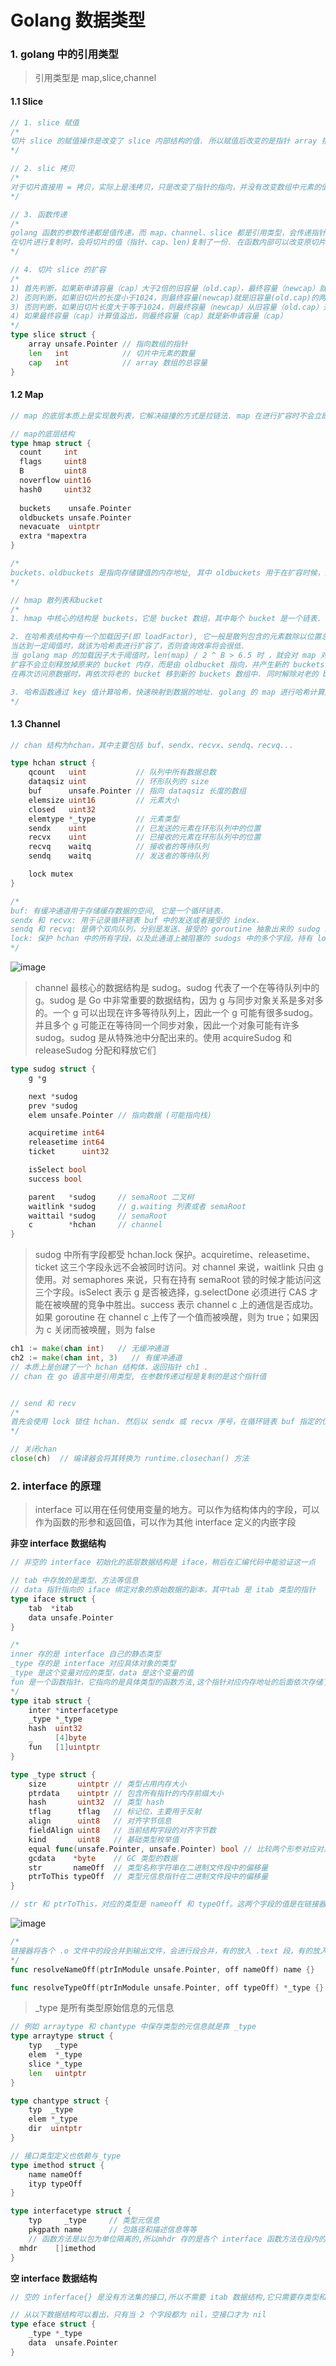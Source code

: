 # Golang 数据类型

### 1. golang 中的引用类型
> 引用类型是 map,slice,channel

#### 1.1 Slice
```go
// 1. slice 赋值 
/*
切片 slice 的赋值操作是改变了 slice 内部结构的值. 所以赋值后改变的是指针 array 指向的地址、len 和 cap 值. 赋值操作的左、右俩个切片的 array 指向的是同一个数组，所以它们的数组中元素的值也会一起发生改变
*/

// 2. slic 拷贝
/*
对于切片直接用 = 拷贝，实际上是浅拷贝，只是改变了指针的指向，并没有改变数组中元素的值. 对于深度拷贝的需求，可以借助 copy 内置函数完成
*/

// 3. 函数传递
/*
golang 函数的参数传递都是值传递，而 map、channel、slice 都是引用类型，会传递指针值. 但是，切片的结构及扩容机制特殊
在切片进行复制时，会将切片的值（指针、cap、len)复制了一份. 在函数内部可以改变原切片的值.
*/

// 4. 切片 slice 的扩容
/*
1) 首先判断，如果新申请容量（cap）大于2倍的旧容量（old.cap），最终容量（newcap）就是新申请的容量（cap）
2) 否则判断，如果旧切片的长度小于1024，则最终容量(newcap)就是旧容量(old.cap)的两倍，即（newcap=2cap）
3) 否则判断，如果旧切片长度大于等于1024，则最终容量（newcap）从旧容量（old.cap）开始循环增加原来的 1/4，即（newcap=old.cap,for {newcap += newcap/4}）直到最终容量（newcap）大于等于新申请的容量(cap)，即（newcap >= cap）
4) 如果最终容量（cap）计算值溢出，则最终容量（cap）就是新申请容量（cap）
*/
type slice struct {
    array unsafe.Pointer // 指向数组的指针
    len   int            // 切片中元素的数量
    cap   int            // array 数组的总容量
}
```

#### 1.2 Map
```go
// map 的底层本质上是实现散列表，它解决碰撞的方式是拉链法. map 在进行扩容时不会立即替换原内存，而是慢慢的通过 GC 方式释放

// map的底层结构
type hmap struct {
  count     int 
  flags     uint8
  B         uint8 
  noverflow uint16 
  hash0     uint32 
​
  buckets    unsafe.Pointer
  oldbuckets unsafe.Pointer 
  nevacuate  uintptr        
  extra *mapextra
}

/*
buckets、oldbuckets 是指向存储键值的内存地址, 其中 oldbuckets 用于在扩容时候，指向旧的 bucket 地址，再下次访问时不断的将 oldbuckets 值转移到 buckets 中. oldbuckets 并不直接释放内存，而是通过不引用，交由 gc 释放内存
*/

// hmap 散列表和bucket
/*
1. hmap 中核心的结构是 buckets，它是 bucket 数组，其中每个 bucket 是一个链表. 这个结构其实就是散列表的实现，通过拉链法消除 hash 冲突. 使得散列表能够存储更多的元素，同时避免过大的连续内存申请.

2. 在哈希表结构中有一个加载因子(即 loadFactor), 它一般是散列包含的元素数除以位置总数. 加载因子越高，冲突产生的概率越高. 
当达到一定阈值时，就该为哈希表进行扩容了，否则查询效率将会很低.
当 golang map 的加载因子大于阈值时，len(map) / 2 ^ B > 6.5 时 ，就会对 map 对象进行扩容. 
扩容不会立刻释放掉原来的 bucket 内存，而是由 oldbucket 指向，并产生新的 buckets 数组并由指针 buckets 指向. 
在再次访问原数据时，再依次将老的 bucket 移到新的 buckets 数组中. 同时解除对老的 bucket 的引用，GC 会统一释放掉这些内存

3. 哈希函数通过 key 值计算哈希，快速映射到数据的地址. golang 的 map 进行哈希计算后，将结果分为高位值和低位值，其中低位值用于定位 buckets 数组中的具体 bucket，而高位值用于定位这个 bucket 链表中具体的 key 
*/
```

#### 1.3 Channel
```go
// chan 结构为hchan，其中主要包括 buf、sendx、recvx、sendq、recvq...

type hchan struct {
	qcount   uint           // 队列中所有数据总数
	dataqsiz uint           // 环形队列的 size
	buf      unsafe.Pointer // 指向 dataqsiz 长度的数组
	elemsize uint16         // 元素大小
	closed   uint32
	elemtype *_type         // 元素类型
	sendx    uint           // 已发送的元素在环形队列中的位置
	recvx    uint           // 已接收的元素在环形队列中的位置
	recvq    waitq          // 接收者的等待队列
	sendq    waitq          // 发送者的等待队列

	lock mutex
}

/*
buf: 有缓冲通道用于存储缓存数据的空间, 它是一个循环链表.
sendx 和 recvx: 用于记录循环链表 buf 中的发送或者接受的 index.
sendq 和 recvq: 是俩个双向队列，分别是发送、接受的 goroutine 抽象出来的 sudog 结构体的队列.
lock: 保护 hchan 中的所有字段，以及此通道上被阻塞的 sudogs 中的多个字段。持有 lock 的时候，禁止更改另一个 G 的状态（特别是不要使 G 状态变成ready），因为这会因为堆栈 shrinking 而发生死锁
*/
```
![image](./image/channel.png)
> channel 最核心的数据结构是 sudog。sudog 代表了一个在等待队列中的 g。sudog 是 Go 中非常重要的数据结构，因为 g 与同步对象关系是多对多的。一个 g 可以出现在许多等待队列上，因此一个 g 可能有很多sudog。并且多个 g 可能正在等待同一个同步对象，因此一个对象可能有许多 sudog。sudog 是从特殊池中分配出来的。使用 acquireSudog 和 releaseSudog 分配和释放它们
```go
type sudog struct {
	g *g

	next *sudog
	prev *sudog
	elem unsafe.Pointer // 指向数据 (可能指向栈)

	acquiretime int64
	releasetime int64
	ticket      uint32

	isSelect bool
	success bool

	parent   *sudog     // semaRoot 二叉树
	waitlink *sudog     // g.waiting 列表或者 semaRoot
	waittail *sudog     // semaRoot
	c        *hchan     // channel
}

```
> sudog 中所有字段都受 hchan.lock 保护。acquiretime、releasetime、ticket 这三个字段永远不会被同时访问。对 channel 来说，waitlink 只由 g 使用。对 semaphores 来说，只有在持有 semaRoot 锁的时候才能访问这三个字段。isSelect 表示 g 是否被选择，g.selectDone 必须进行 CAS 才能在被唤醒的竞争中胜出。success 表示 channel c 上的通信是否成功。如果 goroutine 在 channel c 上传了一个值而被唤醒，则为 true；如果因为 c 关闭而被唤醒，则为 false

```go
ch1 := make(chan int)   // 无缓冲通道
ch2 := make(chan int, 3)   // 有缓冲通道
// 本质上是创建了一个 hchan 结构体，返回指针 ch1 . 
// chan 在 go 语言中是引用类型, 在参数传递过程是复制的是这个指针值


// send 和 recv
/*
首先会使用 lock 锁住 hchan. 然后以 sendx 或 recvx 序号，在循环链表 buf 指定的位置上找到数据，将数据 copy 到 goroutine 或者时从 goroutine copy 的 buf 上. 然后释放锁
*/

// 关闭chan
close(ch)  // 编译器会将其转换为 runtime.closechan() 方法
```


### 2. interface 的原理
> interface 可以用在任何使用变量的地方。可以作为结构体内的字段，可以作为函数的形参和返回值，可以作为其他 interface 定义的内嵌字段

**非空 interface 数据结构**
```go
// 非空的 interface 初始化的底层数据结构是 iface，稍后在汇编代码中能验证这一点

// tab 中存放的是类型、方法等信息
// data 指针指向的 iface 绑定对象的原始数据的副本，其中tab 是 itab 类型的指针
type iface struct {
	tab  *itab
	data unsafe.Pointer
}

/*
inner 存的是 interface 自己的静态类型
_type 存的是 interface 对应具体对象的类型
_type 是这个变量对应的类型，data 是这个变量的值
fun 是一个函数指针，它指向的是具体类型的函数方法,这个指针对应内存地址的后面依次存储了多个方法，利用指针偏移便可以找到它们
*/
type itab struct {
	inter *interfacetype
	_type *_type
	hash  uint32 
	_     [4]byte
	fun   [1]uintptr
}

type _type struct {
	size       uintptr // 类型占用内存大小
	ptrdata    uintptr // 包含所有指针的内存前缀大小
	hash       uint32  // 类型 hash
	tflag      tflag   // 标记位，主要用于反射
	align      uint8   // 对齐字节信息
	fieldAlign uint8   // 当前结构字段的对齐字节数
	kind       uint8   // 基础类型枚举值
	equal func(unsafe.Pointer, unsafe.Pointer) bool // 比较两个形参对应对象的类型是否相等
	gcdata    *byte    // GC 类型的数据
	str       nameOff  // 类型名称字符串在二进制文件段中的偏移量
	ptrToThis typeOff  // 类型元信息指针在二进制文件段中的偏移量
}

// str 和 ptrToThis，对应的类型是 nameoff 和 typeOff。这两个字段的值是在链接器段合并和符号重定向的时候赋值的
```
![image](./image/iface_linker.png)
```go
/*
链接器将各个 .o 文件中的段合并到输出文件，会进行段合并，有的放入 .text 段，有的放入 .data 段，有的放入 .bss 段。name 和 type 针对最终输出文件所在段内的偏移量 offset 是由 resolveNameOff 和 resolveTypeOff 函数计算出来的，然后链接器把结果保存在 str 和 ptrToThis 中
*/
func resolveNameOff(ptrInModule unsafe.Pointer, off nameOff) name {}  

func resolveTypeOff(ptrInModule unsafe.Pointer, off typeOff) *_type {}
```

> _type 是所有类型原始信息的元信息

```go
// 例如 arraytype 和 chantype 中保存类型的元信息就是靠 _type
type arraytype struct {
	typ   _type
	elem  *_type
	slice *_type
	len   uintptr
}

type chantype struct {
	typ  _type
	elem *_type
	dir  uintptr
}

// 接口类型定义也依赖与_type
type imethod struct {
	name nameOff
	ityp typeOff
}

type interfacetype struct {
	typ     _type     // 类型元信息
	pkgpath name      // 包路径和描述信息等等
	// 函数方法是以包为单位隔离的,所以mhdr 存的是各个 interface 函数方法在段内的偏移值 offset，知道偏移值以后才方便调用
  mhdr    []imethod 
}

```

**空 interface 数据结构**
```go
// 空的 inferface{} 是没有方法集的接口,所以不需要 itab 数据结构,它只需要存类型和类型对应的值

// 从以下数据结构可以看出，只有当 2 个字段都为 nil，空接口才为 nil
type eface struct {
	_type *_type
	data  unsafe.Pointer
}
```
